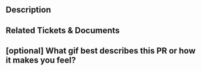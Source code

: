 ## Description

<!-- 
This PR [adds/removes/fixes/replaces] the [feature/bug/etc]. 
-->

## Related Tickets & Documents
<!-- 
Link to the appropriate issue. Use keywords + issue number. Keywords are:
[close, closes, closed], [fix, fixes, fixed], [resolve, resolves, resolved]
Eg: Fixes #123

-->

## [optional] What gif best describes this PR or how it makes you feel?
